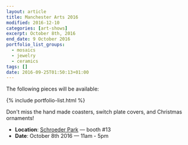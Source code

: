 ```yaml
---
layout: article
title: Manchester Arts 2016
modified: 2016-12-10
categories: [art-shows]
excerpt: October 8th, 2016
end_date: 9 October 2016
portfolio_list_groups:
  - mosaics
  - jewelry
  - ceramics
tags: []
date: 2016-09-25T01:50:13+01:00
---
```


The following pieces will be available:

{% include portfolio-list.html %}

Don't miss the hand made coasters, switch plate covers, and Christmas ornaments!

* **Location**: [Schroeder Park](https://goo.gl/maps/7uuajmY1pUT2) — booth #13
* **Date**: October 8th 2016 — 11am - 5pm
